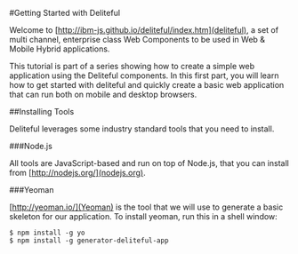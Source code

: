 #Getting Started with Deliteful

Welcome to [http://ibm-js.github.io/deliteful/index.htm](deliteful), a set of multi channel,
enterprise class Web Components to be used in Web & Mobile Hybrid applications.

This tutorial is part of a series showing how to create a simple web application using the Deliteful components.
In this first part, you will learn how to get started with deliteful and quickly create a basic web application
that can run both on mobile and desktop browsers.

##Installing Tools

Deliteful leverages some industry standard tools that you need to install.

###Node.js

All tools are JavaScript-based and run on top of Node.js, that you can install from [http://nodejs.org/](nodejs.org).

###Yeoman

[http://yeoman.io/](Yeoman) is the tool that we will use to generate a basic skeleton for our application.
To install yeoman, run this in a shell window:

````
$ npm install -g yo
$ npm install -g generator-deliteful-app
````
